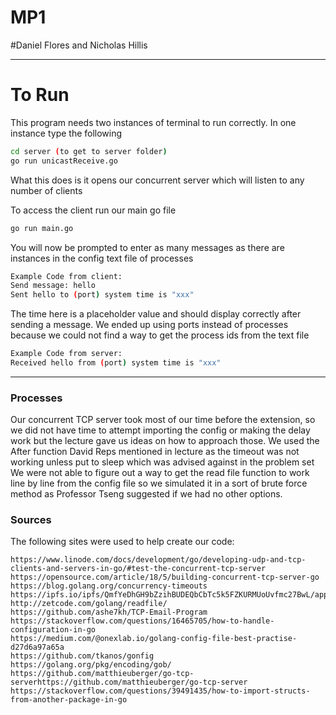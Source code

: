 # MP1
#Daniel Flores and Nicholas Hillis



----
# To Run
This program needs two instances of terminal to run correctly. In one instance type the following


```bash
cd server (to get to server folder)
go run unicastReceive.go
``` 
What this does is it opens our concurrent server which will listen to any number of clients

To access the client run our main go file
```bash
go run main.go
```
You will now be prompted to enter as many messages as there are instances in the config text file of processes
```bash
Example Code from client:
Send message: hello
Sent hello to (port) system time is "xxx"
```
The time here is a placeholder value and should display correctly after sending a message. We ended up using ports instead of processes because we could not find a way to get the process ids from the text file

```bash
Example Code from server:
Received hello from (port) system time is "xxx"
```
----
### Processes

Our concurrent TCP server took most of our time before the extension, so we did not have time to attempt importing the config or making the delay work but the lecture gave us ideas on how to approach those. We used the After function David Reps mentioned in lecture as the timeout was not working unless put to sleep which was advised against in the problem set
We were not able to figure out a way to get the read file function to work line by line from the config file so we simulated it in a sort of brute force method as Professor Tseng suggested if we had no other options.
### Sources

The following sites were used to help create our code:
```text
https://www.linode.com/docs/development/go/developing-udp-and-tcp-clients-and-servers-in-go/#test-the-concurrent-tcp-server
https://opensource.com/article/18/5/building-concurrent-tcp-server-go
https://blog.golang.org/concurrency-timeouts 
https://ipfs.io/ipfs/QmfYeDhGH9bZzihBUDEQbCbTc5k5FZKURMUoUvfmc27BwL/applevelprotocols/simple_example.html
http://zetcode.com/golang/readfile/ 
https://github.com/ashe7kh/TCP-Email-Program 
https://stackoverflow.com/questions/16465705/how-to-handle-configuration-in-go 
https://medium.com/@onexlab.io/golang-config-file-best-practise-d27d6a97a65a 
https://github.com/tkanos/gonfig 
https://golang.org/pkg/encoding/gob/ 
https://github.com/matthieuberger/go-tcp-serverhttps://github.com/matthieuberger/go-tcp-server 
https://stackoverflow.com/questions/39491435/how-to-import-structs-from-another-package-in-go